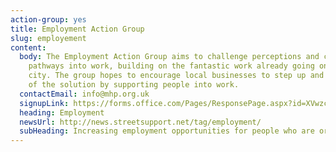 ```yaml
---
action-group: yes
title: Employment Action Group
slug: employement
content:
  body: The Employment Action Group aims to challenge perceptions and create new
    pathways into work, building on the fantastic work already going on in the
    city. The group hopes to encourage local businesses to step up and be a part
    of the solution by supporting people into work.
  contactEmail: info@mhp.org.uk
  signupLink: https://forms.office.com/Pages/ResponsePage.aspx?id=XVwzcf1bkE61VN8N5KjjQkQ2JR41SuRLu92-3-tlPOtURDMzQjVZWEczSFdPS1M2SEZMR1RVTkpHVC4u
  heading: Employment
  newsUrl: http://news.streetsupport.net/tag/employment/
  subHeading: Increasing employment opportunities for people who are or have been homeless
---
```

